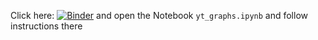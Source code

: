 Click here: [![Binder](https://mybinder.org/badge_logo.svg)](https://mybinder.org/v2/gh/Faydyn/mypy_yt/HEAD)
and open the Notebook `yt_graphs.ipynb` and follow instructions there